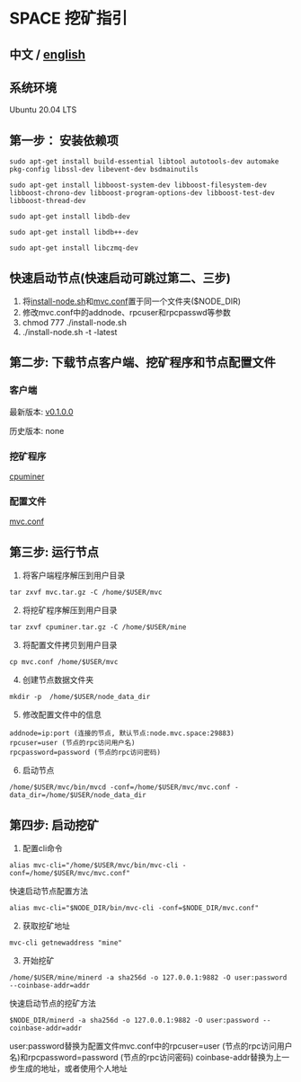 # SPACE 挖矿指引
 ## 中文 / [english](https://github.com/Brochao/space-mining-guide/blob/main/README-en.md)

## 系统环境
Ubuntu 20.04 LTS

## 第一步： 安装依赖项
```
sudo apt-get install build-essential libtool autotools-dev automake pkg-config libssl-dev libevent-dev bsdmainutils
```
```
sudo apt-get install libboost-system-dev libboost-filesystem-dev libboost-chrono-dev libboost-program-options-dev libboost-test-dev libboost-thread-dev
```
```
sudo apt-get install libdb-dev
```
```
sudo apt-get install libdb++-dev
```
```
sudo apt-get install libczmq-dev
```

## 快速启动节点(快速启动可跳过第二、三步)
1. 将[install-node.sh](https://github.com/Brochao/space-mining-guide/blob/main/install-node.sh)和[mvc.conf](https://github.com/Brochao/space-mining-guide/blob/main/mvc.conf)置于同一个文件夹($NODE_DIR)
2. 修改mvc.conf中的addnode、rpcuser和rpcpasswd等参数
3. chmod 777 ./install-node.sh
4. ./install-node.sh -t -latest

## 第二步: 下载节点客户端、挖矿程序和节点配置文件


### 客户端

最新版本: [v0.1.0.0](https://github.com/Brochao/space-mining-guide/releases/download/v0.1.0.0/mvc.tar.gz)

历史版本: none

### 挖矿程序

[cpuminer](https://github.com/Brochao/space-mining-guide/releases/download/v0.1.0.0/cpuminer.tar.gz)

### 配置文件
[mvc.conf](https://github.com/Brochao/space-mining-guide/blob/main/mvc.conf)



## 第三步: 运行节点

1. 将客户端程序解压到用户目录
```
tar zxvf mvc.tar.gz -C /home/$USER/mvc
```
2. 将挖矿程序解压到用户目录
```
tar zxvf cpuminer.tar.gz -C /home/$USER/mine
```
3. 将配置文件拷贝到用户目录
```
cp mvc.conf /home/$USER/mvc
```
4. 创建节点数据文件夹
```
mkdir -p  /home/$USER/node_data_dir
```
5. 修改配置文件中的信息
```
addnode=ip:port (连接的节点, 默认节点:node.mvc.space:29883)
rpcuser=user (节点的rpc访问用户名)
rpcpassword=password (节点的rpc访问密码)
```
6. 启动节点
```
/home/$USER/mvc/bin/mvcd -conf=/home/$USER/mvc/mvc.conf -data_dir=/home/$USER/node_data_dir
```

## 第四步: 启动挖矿

1. 配置cli命令
```
alias mvc-cli="/home/$USER/mvc/bin/mvc-cli -conf=/home/$USER/mvc/mvc.conf"
```
快速启动节点配置方法
```
alias mvc-cli="$NODE_DIR/bin/mvc-cli -conf=$NODE_DIR/mvc.conf"

```
2. 获取挖矿地址
```
mvc-cli getnewaddress "mine"
```
3. 开始挖矿
```
/home/$USER/mine/minerd -a sha256d -o 127.0.0.1:9882 -O user:password --coinbase-addr=addr
```
快速启动节点的挖矿方法
```
$NODE_DIR/minerd -a sha256d -o 127.0.0.1:9882 -O user:password --coinbase-addr=addr
```
user:password替换为配置文件mvc.conf中的rpcuser=user (节点的rpc访问用户名)和rpcpassword=password (节点的rpc访问密码)
coinbase-addr替换为上一步生成的地址，或者使用个人地址
